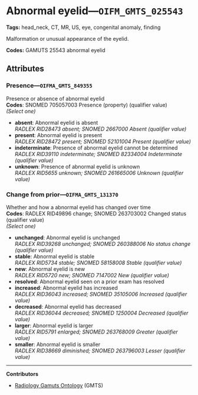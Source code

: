 # Abnormal eyelid—`OIFM_GMTS_025543`

**Tags:** head_neck, CT, MR, US, eye, congenital anomaly, finding

Malformation or unusual appearance of the eyelid.

**Codes:** GAMUTS 25543 abnormal eyelid

## Attributes

### Presence—`OIFMA_GMTS_849355`

Presence or absence of abnormal eyelid  
**Codes**: SNOMED 705057003 Presence (property) (qualifier value)  
*(Select one)*

- **absent**: Abnormal eyelid is absent  
_RADLEX RID28473 absent; SNOMED 2667000 Absent (qualifier value)_
- **present**: Abnormal eyelid is present  
_RADLEX RID28472 present; SNOMED 52101004 Present (qualifier value)_
- **indeterminate**: Presence of abnormal eyelid cannot be determined  
_RADLEX RID39110 indeterminate; SNOMED 82334004 Indeterminate (qualifier value)_
- **unknown**: Presence of abnormal eyelid is unknown  
_RADLEX RID5655 unknown; SNOMED 261665006 Unknown (qualifier value)_

### Change from prior—`OIFMA_GMTS_131370`

Whether and how a abnormal eyelid has changed over time  
**Codes**: RADLEX RID49896 change; SNOMED 263703002 Changed status (qualifier value)  
*(Select one)*

- **unchanged**: Abnormal eyelid is unchanged  
_RADLEX RID39268 unchanged; SNOMED 260388006 No status change (qualifier value)_
- **stable**: Abnormal eyelid is stable  
_RADLEX RID5734 stable; SNOMED 58158008 Stable (qualifier value)_
- **new**: Abnormal eyelid is new  
_RADLEX RID5720 new; SNOMED 7147002 New (qualifier value)_
- **resolved**: Abnormal eyelid seen on a prior exam has resolved  
- **increased**: Abnormal eyelid has increased  
_RADLEX RID36043 increased; SNOMED 35105006 Increased (qualifier value)_
- **decreased**: Abnormal eyelid has decreased  
_RADLEX RID36044 decreased; SNOMED 1250004 Decreased (qualifier value)_
- **larger**: Abnormal eyelid is larger  
_RADLEX RID5791 enlarged; SNOMED 263768009 Greater (qualifier value)_
- **smaller**: Abnormal eyelid is smaller  
_RADLEX RID38669 diminished; SNOMED 263796003 Lesser (qualifier value)_

---

**Contributors**

- [Radiology Gamuts Ontology](https://gamuts.net/) (GMTS)